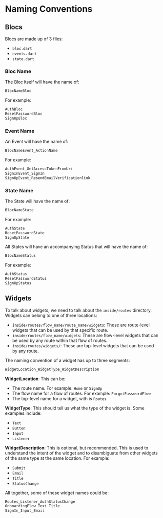 # Naming Conventions

## Blocs

Blocs are made up of 3 files:

- `bloc.dart`
- `events.dart`
- `state.dart`

### Bloc Name

The Bloc itself will have the name of:

```dart
BlocNameBloc
```

For example:

```dart
AuthBloc
ResetPasswordBloc
SignUpBloc
```

### Event Name

An Event will have the name of:

```dart
BlocNameEvent_ActionName
```

For example:

```dart
AuthEvent_GetAccessTokenFromUri
SignInEvent_SignIn
SignUpEvent_ResendEmailVerificationlink
```

### State Name

The State will have the name of:

```dart
BlocNameState
```

For example:

```dart
AuthState
ResetPasswordState
SignUpState
```

All States will have an accompanying Status that will have the name of:

```dart
BlocNameStatus
```

For example:

```dart
AuthStatus
ResetPasswordStatus
SignUpStatus
```

## Widgets

To talk about widgets, we need to talk about the `inside/routes` directory. Widgets can belong to one of three locations:

- `inside/routes/flow_name/route_name/widgets`: These are route-level widgets that can be used by that specific route.
- `inside/routes/flow_name/widgets`: These are flow-level widgets that can be used by any route within that flow of routes.
- `inside/routes/widgets/`: These are top-level widgets that can be used by any route.

The naming convention of a widget has up to three segments:

```dart
WidgetLocation_WidgetType_WidgetDescription
```

**WidgetLocation**: This can be:

- The route name. For example: `Home` or `SignUp`
- The flow name for a flow of routes. For example: `ForgotPasswordFlow`
- The top-level name for a widget, with is `Routes`

**WidgetType**: This should tell us what the type of the widget is. Some examples include:

- `Text`
- `Button`
- `Input`
- `Listener`

**WidgetDescription**: This is optional, but recommended. This is used to understand the intent of the widget and to disambiguate from other widgets of the same type at the same location. For example:

- `Submit`
- `Email`
- `Title`
- `StatusChange`

All together, some of these widget names could be:

```dart
Routes_Listener_AuthStatusChange
OnboardingFlow_Text_Title
SignIn_Input_Email
```
